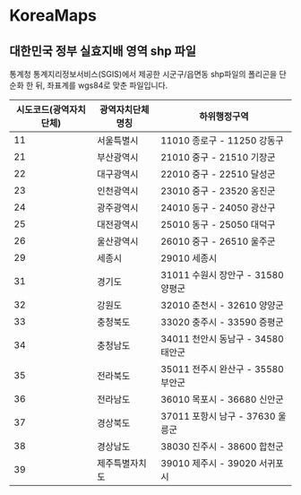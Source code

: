 # KoreaMaps

## 대한민국 정부 실효지배 영역 shp 파일

통계청 통계지리정보서비스(SGIS)에서 제공한 시군구/읍면동 shp파일의 폴리곤을 단순화 한 뒤, 좌표계를 wgs84로 맞춘 파일입니다.

| 시도코드(광역자치단체) | 광역자치단체명칭 | 하위행정구역                    |
| ------------ | -------- | ------------------------- |
| 11           | 서울특별시    | 11010 종로구 - 11250 강동구     |
| 21           | 부산광역시    | 21010 중구 - 21510 기장군      |
| 22           | 대구광역시    | 22010 중구 - 22510 달성군      |
| 23           | 인천광역시    | 23010 중구 - 23520 옹진군      |
| 24           | 광주광역시    | 24010 동구 - 24050 광산구      |
| 25           | 대전광역시    | 25010 동구 - 25050 대덕구      |
| 26           | 울산광역시    | 26010 중구 - 26510 울주군      |
| 29           | 세종시      | 29010 세종시                 |
| 31           | 경기도      | 31011 수원시 장안구 - 31580 양평군 |
| 32           | 강원도      | 32010 춘천시 - 32610 양양군     |
| 33           | 충청북도     | 33020 충주시 - 33590 증평군     |
| 34           | 충청남도     | 34011 천안시 동남구 - 34580 태안군 |
| 35           | 전라북도     | 35011 전주시 완산구 - 35580 부안군 |
| 36           | 전라남도     | 36010 목포시 - 36680 신안군     |
| 37           | 경상북도     | 37011 포항시 남구 - 37630 울릉군  |
| 38           | 경상남도     | 38030 진주시 - 38600 합천군     |
| 39           | 제주특별자치도  | 39010 제주시 - 39020 서귀포시    |



















